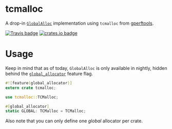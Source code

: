 tcmalloc
========

A drop-in [`GlobalAlloc`][1] implementation using `tcmalloc` from [gperftools][2].

[![Travis badge](https://travis-ci.org/jmcomets/tcmalloc-rs.svg?branch=master)](https://travis-ci.org/jmcomets/tcmalloc-rs)
[![crates.io badge](https://img.shields.io/crates/v/tmalloc.svg)](https://crates.io/crates/tmalloc)

# Usage

Keep in mind that as of today, `GlobalAlloc` is only available in nightly,
hidden behind the [`global_allocator`][2] feature flag.

```rust
#![feature(global_allocator)]
extern crate tcmalloc;

use tcmalloc::TCMalloc;

#[global_allocator]
static GLOBAL: TCMalloc = TCMalloc;
```

Also note that you can only define one *global* allocator per crate.

[1]: https://doc.rust-lang.org/nightly/core/alloc/trait.GlobalAlloc.html
[2]: https://github.com/gperftools/gperftools
[3]: https://doc.rust-lang.org/nightly/unstable-book/language-features/global-allocator.html
